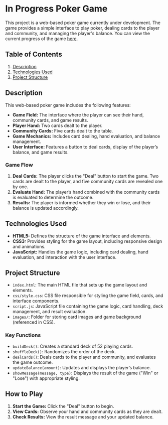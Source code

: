 # In Progress Poker Game

This project is a web-based poker game currently under development. The game provides a simple interface to play poker, dealing cards to the player and community, and managing the player's balance. You can view the current progress of the game [here](https://lenkalaznovska.github.io/In_progress_Game_Poker).

## Table of Contents

1. [Description](#description)
2. [Technologies Used](#technologies-used)
3. [Project Structure](#project-structure)

## Description

This web-based poker game includes the following features:
- **Game Field:** The interface where the player can see their hand, community cards, and game results.
- **Player Hand:** Two cards dealt to the player.
- **Community Cards:** Five cards dealt to the table.
- **Game Mechanics:** Includes card dealing, hand evaluation, and balance management.
- **User Interface:** Features a button to deal cards, display of the player’s balance, and game results.

### Game Flow
1. **Deal Cards:** The player clicks the "Deal" button to start the game. Two cards are dealt to the player, and five community cards are revealed one by one.
2. **Evaluate Hand:** The player’s hand combined with the community cards is evaluated to determine the outcome.
3. **Results:** The player is informed whether they win or lose, and their balance is updated accordingly.

## Technologies Used

- **HTML5:** Defines the structure of the game interface and elements.
- **CSS3:** Provides styling for the game layout, including responsive design and animations.
- **JavaScript:** Handles the game logic, including card dealing, hand evaluation, and interaction with the user interface.

## Project Structure

- `index.html`: The main HTML file that sets up the game layout and elements.
- `css/style.css`: CSS file responsible for styling the game field, cards, and interface components.
- `script.js`: JavaScript file containing the game logic, card handling, deck management, and result evaluation.
- `images/`: Folder for storing card images and game background (referenced in CSS).
  
### Key Functions

- `buildDeck()`: Creates a standard deck of 52 playing cards.
- `shuffleDeck()`: Randomizes the order of the deck.
- `dealCards()`: Deals cards to the player and community, and evaluates the game outcome.
- `updateBalance(amount)`: Updates and displays the player’s balance.
- `showMessage(message, type)`: Displays the result of the game ("Win" or "Lose") with appropriate styling.

## How to Play

1. **Start the Game:** Click the "Deal" button to begin.
2. **View Cards:** Observe your hand and community cards as they are dealt.
3. **Check Results:** View the result message and your updated balance.
